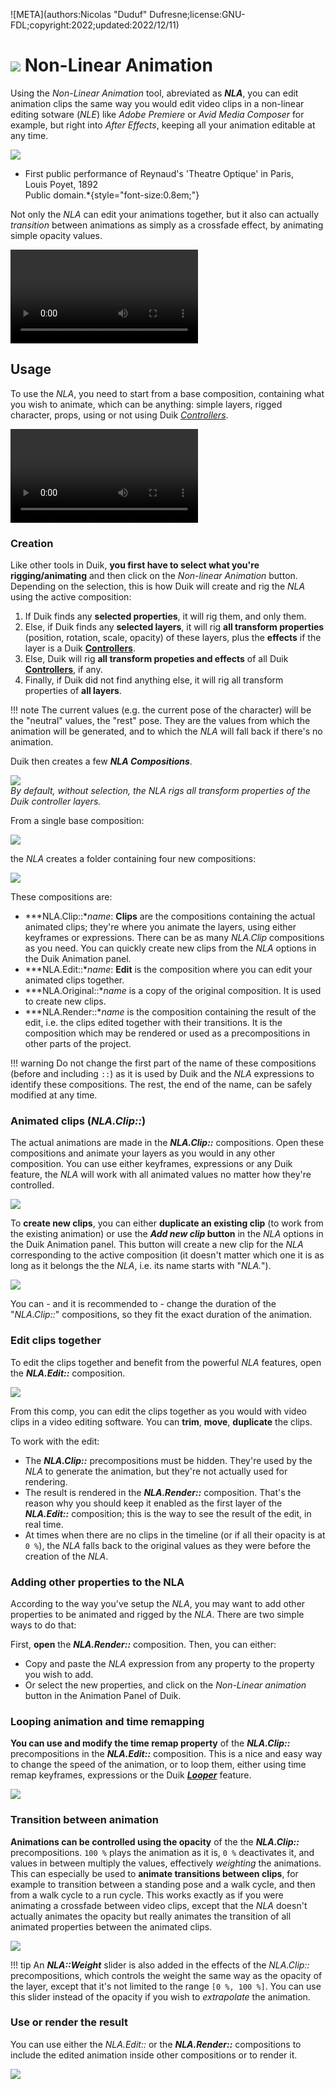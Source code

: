 ![META](authors:Nicolas "Duduf" Dufresne;license:GNU-FDL;copyright:2022;updated:2022/12/11)

# ![](../../img/duik/icons/nla.svg) Non-Linear Animation

Using the *Non-Linear Animation* tool, abreviated as ***NLA***, you can edit animation clips the same way you would edit video clips in a non-linear editing sotware (*NLE*) like *Adobe Premiere* or *Avid Media Composer* for example, but right into *After Effects*, keeping all your animation editable at any time.

![](../../img/illustration/Theatreoptique.png)  
* First public performance of Reynaud's 'Theatre Optique' in Paris,  
Louis Poyet, 1892  
Public domain.*{style="font-size:0.8em;"}

Not only the *NLA* can edit your animations together, but it also can actually *transition* between animations as simply as a crossfade effect, by animating simple opacity values.

![RXLAB_VIDEO](https://rxlaboratory.org/wp-content/uploads/rx-videos/Duik17_M01_Intro__EN_720.mp4)

## Usage

To use the *NLA*, you need to start from a base composition, containing what you wish to animate, which can be anything: simple layers, rigged character, props, using or not using Duik [*Controllers*](../controllers/index.md).

![RXLAB_VIDEO](https://rxlaboratory.org/wp-content/uploads/rx-videos/Duik17_M02_Usage__EN_720.mp4)

### Creation

Like other tools in Duik, **you first have to select what you're rigging/animating** and then click on the *Non-linear Animation* button. Depending on the selection, this is how Duik will create and rig the *NLA* using the active composition:

1. If Duik finds any **selected properties**, it will rig them, and only them.
2. Else, if Duik finds any **selected layers**, it will rig **all transform properties** (position, rotation, scale, opacity) of these layers, plus the **effects** if the layer is a Duik [**Controllers**](../controllers/index.md).
3. Else, Duik will rig **all transform propeties and effects** of all Duik [**Controllers**](../controllers/index.md), if any.
4. Finally, if Duik did not find anything else, it will rig all transform properties of **all layers**.

!!! note
    The current values (e.g. the current pose of the character) will be the "neutral" values, the "rest" pose. They are the values from which the animation will be generated, and to which the *NLA* will fall back if there's no animation.

Duik then creates a few ***NLA Compositions***.

![](../../img/duik/animation/create_nla.gif)  
*By default, without selection, the *NLA* rigs all transform properties of the Duik controller layers.*

From a single base composition:

![](../../img/duik/animation/nla_before.png)

the *NLA* creates a folder containing four new compositions:

![](../../img/duik/animation/nla_after.png)

These compositions are:

- ***NLA.Clip::**name*: **Clips** are the compositions containing the actual animated clips; they're where you animate the layers, using either keyframes or expressions. There can be as many *NLA.Clip* compositions as you need. You can quickly create new clips from the *NLA* options in the Duik Animation panel.
- ***NLA.Edit::**name*: **Edit** is the composition where you can edit your animated clips together.
- ***NLA.Original::**name* is a copy of the original composition. It is used to create new clips.
- ***NLA.Render::**name* is the composition containing the result of the edit, i.e. the clips edited together with their transitions. It is the composition which may be rendered or used as a precompositions in other parts of the project.

!!! warning
    Do not change the first part of the name of these compositions (before and including `::`) as it is used by Duik and the *NLA* expressions to identify these compositions. The rest, the end of the name, can be safely modified at any time.

### Animated clips (*NLA.Clip::*)

The actual animations are made in the ***NLA.Clip::*** compositions. Open these compositions and animate your layers as you would in any other composition. You can use either keyframes, expressions or any Duik feature, the *NLA* will work with all animated values no matter how they're controlled.

![](../../img/duik/animation/nla_add_new_clip.png)

To **create new clips**, you can either **duplicate an existing clip** (to work from the existing animation) or use the __*Add new clip* button__ in the *NLA* options in the Duik Animation panel. This button will create a new clip for the *NLA* corresponding to the active composition (it doesn't matter which one it is as long as it belongs the the *NLA*, i.e. its name starts with "*NLA.*").

![](../../img/duik/animation/nla_add_clip.gif)

You can - and it is recommended to - change the duration of the "*NLA.Clip::*" compositions, so they fit the exact duration of the animation.

### Edit clips together

To edit the clips together and benefit from the powerful *NLA* features, open the ***NLA.Edit::*** composition.

![](../../img/duik/animation/nla_edit_comp.png)

From this comp, you can edit the clips together as you would with video clips in a video editing software. You can **trim**, **move**, **duplicate** the clips.

To work with the edit:

- The ***NLA.Clip::*** precompositions must be hidden. They're used by the *NLA* to generate the animation, but they're not actually used for rendering.
- The result is rendered in the ***NLA.Render::*** composition. That's the reason why you should keep it enabled as the first layer of the ***NLA.Edit::*** composition; this is the way to see the result of the edit, in real time.
- At times when there are no clips in the timeline (or if all their opacity is at `0 %`), the *NLA* falls back to the original values as they were before the creation of the *NLA*.

### Adding other properties to the NLA

According to the way you've setup the *NLA*, you may want to add other properties to be animated and rigged by the *NLA*. There are two simple ways to do that:

First, **open** the ***NLA.Render::*** composition. Then, you can either:

- Copy and paste the *NLA* expression from any property to the property you wish to add.
- Or select the new properties, and click on the *Non-Linear animation* button in the Animation Panel of Duik.

### Looping animation and time remapping

**You can use and modify the time remap property** of the ***NLA.Clip::*** precompositions in the ***NLA.Edit::*** composition. This is a nice and easy way to change the speed of the animation, or to loop them, either using time remap keyframes, expressions or the Duik [***Looper***](../automation/looper.md) feature.

![](../../img/duik/animation/nla_looper.png)

### Transition between animation

**Animations can be controlled using the opacity** of the the ***NLA.Clip::*** precompositions. `100 %` plays the animation as it is, `0 %` deactivates it, and values in between multiply the values, effectively *weighting* the animations. This can especially be used to **animate transitions between clips**, for example to transition between a standing pose and a walk cycle, and then from a walk cycle to a run cycle. This works exactly as if you were animating a crossfade between video clips, except that the *NLA* doesn't actually animates the opacity but really animates the transition of all animated properties between the animated clips.

![](../../img/duik/animation/nla_transition.png)

!!! tip
    An ***NLA::Weight*** slider is also added in the effects of the *NLA.Clip::* precompositions, which controls the weight the same way as the opacity of the layer, except that it's not limited to the range `[0 %, 100 %]`. You can use this slider instead of the opacity if you wish to *extrapolate* the animation.

### Use or render the result

You can use either the *NLA.Edit::* or the ***NLA.Render::*** compositions to include the edited animation inside other compositions or to render it.

![](../../img/duik/animation/nla_render.png)
